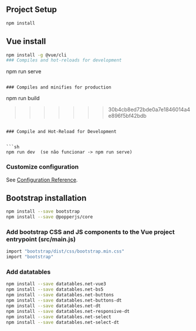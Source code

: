 ## Project Setup

```sh
npm install
```

## Vue install

```sh
npm install -g @vue/cli
### Compiles and hot-reloads for development
```
npm run serve
```

### Compiles and minifies for production
```
npm run build
>>>>>>> 30b4cb8ed72bde0a7e1846014a4e896f5bf42bdb
```

### Compile and Hot-Reload for Development


```sh
npm run dev  (se não funcionar -> npm run serve)
```
### Customize configuration
See [Configuration Reference](https://cli.vuejs.org/config/).

## Bootstrap installation

```sh
npm install --save bootstrap
npm install --save @popperjs/core
```

### Add bootstrap CSS and JS components to the Vue project entrypoint (src/main.js)

```sh
import "bootstrap/dist/css/bootstrap.min.css"
import "bootstrap"
```

### Add datatables

```sh
npm install --save datatables.net-vue3
npm install --save datatables.net-bs5
npm install --save datatables.net-buttons
npm install --save datatables.net-buttons-dt
npm install --save datatables.net-dt
npm install --save datatables.net-responsive-dt
npm install --save datatables.net-select
npm install --save datatables.net-select-dt
```
```
